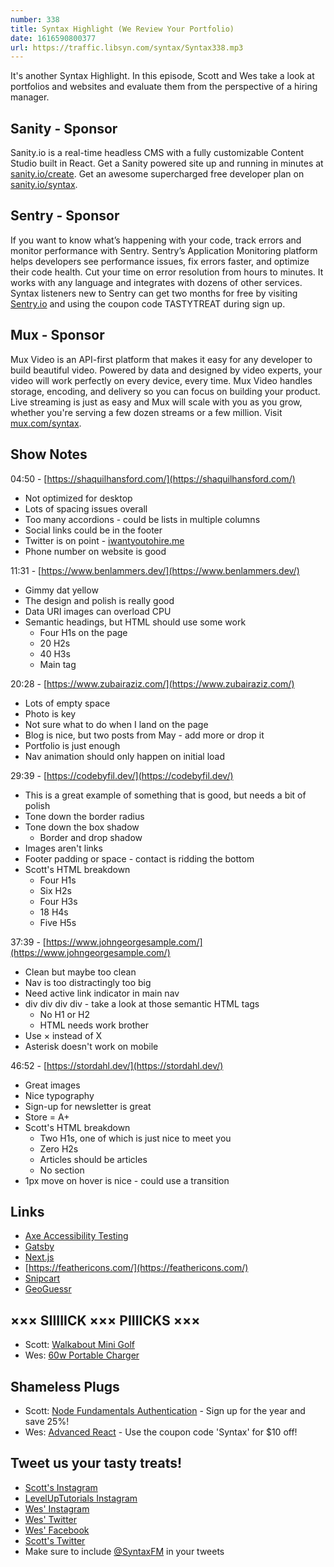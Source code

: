 ```yaml
---
number: 338
title: Syntax Highlight (We Review Your Portfolio)
date: 1616590800377
url: https://traffic.libsyn.com/syntax/Syntax338.mp3
---
```


It's another Syntax Highlight. In this episode, Scott and Wes take a look at portfolios and websites and evaluate them from the perspective of a hiring manager.

## Sanity - Sponsor
Sanity.io is a real-time headless CMS with a fully customizable Content Studio built in React. Get a Sanity powered site up and running in minutes at [sanity.io/create](https://www.sanity.io/create). Get an awesome supercharged free developer plan on [sanity.io/syntax](https://www.sanity.io/syntax).

## Sentry - Sponsor
If you want to know what’s happening with your code, track errors and monitor performance with Sentry. Sentry’s Application Monitoring platform helps developers see performance issues, fix errors faster, and optimize their code health. Cut your time on error resolution from hours to minutes. It works with any language and integrates with dozens of other services. Syntax listeners new to Sentry can get two months for free by visiting [Sentry.io](https://sentry.io/) and using the coupon code TASTYTREAT during sign up.

## Mux - Sponsor
Mux Video is an API-first platform that makes it easy for any developer to build beautiful video. Powered by data and designed by video experts, your video will work perfectly on every device, every time. Mux Video handles storage, encoding, and delivery so you can focus on building your product. Live streaming is just as easy and Mux will scale with you as you grow, whether you're serving a few dozen streams or a few million. Visit [mux.com/syntax](https://mux.com/syntax).

## Show Notes
04:50 - [https://shaquilhansford.com/](https://shaquilhansford.com/)
* Not optimized for desktop
* Lots of spacing issues overall
* Too many accordions - could be lists in multiple columns
* Social links could be in the footer
* Twitter is on point - [iwantyoutohire.me](http://iwantyoutohire.me)
* Phone number on website is good

11:31 - [https://www.benlammers.dev/](https://www.benlammers.dev/)
* Gimmy dat yellow
* The design and polish is really good
* Data URI images can overload CPU
* Semantic headings, but HTML should use some work
  * Four H1s on the page
  * 20 H2s
  * 40 H3s
  * Main tag

20:28 - [https://www.zubairaziz.com/](https://www.zubairaziz.com/)
* Lots of empty space
* Photo is key
* Not sure what to do when I land on the page
* Blog is nice, but two posts from May - add more or drop it
* Portfolio is just enough
* Nav animation should only happen on initial load

29:39 - [https://codebyfil.dev/](https://codebyfil.dev/)
* This is a great example of something that is good, but needs a bit of polish
* Tone down the border radius
* Tone down the box shadow
  * Border and drop shadow
* Images aren't links
* Footer padding or space - contact is ridding the bottom
* Scott's HTML breakdown
  * Four H1s
  * Six H2s
  * Four H3s
  * 18 H4s
  * Five H5s

37:39 - [https://www.johngeorgesample.com/](https://www.johngeorgesample.com/)
* Clean but maybe too clean
* Nav is too distractingly too big
* Need active link indicator in main nav
* div div div div - take a look at those semantic HTML tags
  * No H1 or H2
  * HTML needs work brother
* Use &times; instead of X
* Asterisk doesn't work on mobile

46:52 - [https://stordahl.dev/](https://stordahl.dev/)
* Great images
* Nice typography
* Sign-up for newsletter is great
* Store = A+
* Scott's HTML breakdown
  * Two H1s, one of which is just nice to meet you
  * Zero H2s
  * Articles should be articles
  * No section
* 1px move on hover is nice - could use a transition

## Links
* [Axe Accessibility Testing](https://www.deque.com/axe/)
* [Gatsby](https://www.gatsbyjs.com/)
* [Next.js](https://nextjs.org/)
* [https://feathericons.com/](https://feathericons.com/)
* [Snipcart](https://snipcart.com/)
* [GeoGuessr](https://www.geoguessr.com/)

## ××× SIIIIICK ××× PIIIICKS ×××
* Scott: [Walkabout Mini Golf](https://www.mightycoconut.com/minigolf)
* Wes: [60w Portable Charger](https://amzn.to/2ZHrQGs)

## Shameless Plugs
* Scott: [Node Fundamentals Authentication](https://www.leveluptutorials.com/pro) - Sign up for the year and save 25%!
* Wes: [Advanced React](https://advancedreact.com/) - Use the coupon code 'Syntax' for $10 off!

## Tweet us your tasty treats!
* [Scott's Instagram](https://www.instagram.com/stolinski/)
* [LevelUpTutorials Instagram](https://www.instagram.com/LevelUpTutorials/)
* [Wes' Instagram](https://www.instagram.com/wesbos/)
* [Wes' Twitter](https://twitter.com/wesbos)
* [Wes' Facebook](https://www.facebook.com/wesbos.developer)
* [Scott's Twitter](https://twitter.com/stolinski)
* Make sure to include [@SyntaxFM](https://twitter.com/SyntaxFM) in your tweets

